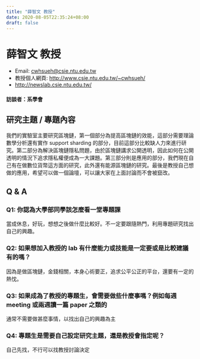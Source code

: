 ```yaml
---
title: "薛智文 教授"
date: 2020-08-05T22:35:24+08:00
draft: false
---
```


# 薛智文 教授

- Email: cwhsueh@csie.ntu.edu.tw
- 教授個人網頁: http://www.csie.ntu.edu.tw/~cwhsueh/
- http://newslab.csie.ntu.edu.tw/

#### 訪談者：系學會


## 研究主題 / 專題內容

我們的實驗室主要研究區塊鏈，第一個部分為提高區塊鏈的效能，這部分需要理論數學分析還有實作 support sharding 的部分，目前這部分比較缺人力來進行研究。第二部分為解決區塊鏈隱私問題，由於區塊鏈講求公開透明，因此如何在公開透明的情況下追求隱私權便成為一大課題。第三部分則是應用的部分，我們現在自己有在做數位貨幣這方面的研究，此外還有能源區塊鏈的研究。最後是教授自己想做的應用，希望可以做一個論壇，可以讓大家在上面討論而不會被竄改。

## Q & A

### Q1: 你認為大學部同學該怎麼看一堂專題課

當成休息，好玩，想想之後做什麼比較好。不一定要跟隨熱門，利用專題研究找出自己的興趣。

### Q2: 如果想加入教授的 lab 有什麼能力或技能是一定要或是比較建議有的嗎？

因為是做區塊鏈，金錢相關，本身心術要正，追求公平公正的平台，還要有一定的熱忱。

### Q3: 如果成為了教授的專題生，會需要做些什麼事嗎？例如每週 meeting 或兩週讀一篇 paper 之類的

通常不需要做甚麼事情，以找出自己的興趣為主

### Q4: 專題生是需要自己設定研究主題，還是教授會指定呢？

自己先找，不行可以找教授討論決定
